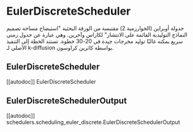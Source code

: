 # EulerDiscreteScheduler

جدولة أوبراين (الخوارزمية 2) مقتبسة من الورقة البحثية "استيضاح مساحة تصميم النماذج التوليدية القائمة على الانتشار" لكاراس وآخرين. وهي عبارة عن جدول زمني سريع يمكنه غالبًا توليد مخرجات جيدة في 20-30 خطوة. تستند الخطة إلى التنفيذ الأصلي لـ k-diffusion بواسطة كاثرين كراوسون.

## EulerDiscreteScheduler

[[autodoc]] EulerDiscreteScheduler

## EulerDiscreteSchedulerOutput

[[autodoc]] schedulers.scheduling_euler_discrete.EulerDiscreteSchedulerOutput